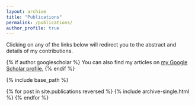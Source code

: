 ```yaml
---
layout: archive
title: "Publications"
permalink: /publications/
author_profile: true
---
```


Clicking on any of the links below will redirect you to the abstract and details of my contributions.

{% if author.googlescholar %}
  You can also find my articles on <u><a href="{{author.googlescholar}}">my Google Scholar profile</a>.</u>
{% endif %}

{% include base_path %}

{% for post in site.publications reversed %}
  {% include archive-single.html %}
{% endfor %}
